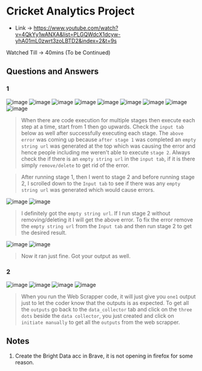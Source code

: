 # Cricket Analytics Project

* Link -> https://www.youtube.com/watch?v=4QkYy1wANXA&list=PLGQWdcX1dcyw-yhA01mL0zwrt3zoLBTD2&index=2&t=9s

Watched Till -> 40mins (To be Continued)

## Questions and Answers

### 1

![image](https://user-images.githubusercontent.com/54589605/209520135-b53ee10e-e731-47fe-8f28-b8935be34852.png)
![image](https://user-images.githubusercontent.com/54589605/209520149-be4b76b6-528c-4079-a854-a4862c64f526.png)
![image](https://user-images.githubusercontent.com/54589605/209520466-ba82c0c7-4e6c-43a3-8ca3-b459d67f73f6.png)
![image](https://user-images.githubusercontent.com/54589605/209520481-2b556759-b7c8-40ef-adc3-45b8d943f0bb.png)
![image](https://user-images.githubusercontent.com/54589605/209520493-4900b902-fa0e-4464-b463-ef65f51555ef.png)
![image](https://user-images.githubusercontent.com/54589605/209520535-f9a98c65-1e96-453c-8148-acecb859e65b.png)
![image](https://user-images.githubusercontent.com/54589605/209520555-a6c5ec19-9aec-40b8-a893-451039cb5501.png)
![image](https://user-images.githubusercontent.com/54589605/209520708-8d4e81ae-8dae-4c7f-9ddc-9384a72aec10.png)
![image](https://user-images.githubusercontent.com/54589605/209520723-4c25d7b3-8f94-4ef3-85ac-8f21eea79972.png)

> When there are code execution for multiple stages then execute each step at a time, start from 1 then go upwards. Check the `input tab` below as well after successfully executing each stage. The `above error` was coming up because `after stage 1` was completed an `empty string url` was generated at the top which was causing the error and hence people including me weren't able to execute `stage 2`. Always check the if there is an `empty string url` in the `input tab`, if it is there  simply `remove/delete` to get rid of the error.

> After running stage 1, then I went to stage 2 and before running stage 2, I scrolled down to the `Input tab` to see if there was any `empty string url` was generated which would cause errors.

![image](https://user-images.githubusercontent.com/54589605/209524081-416e7bb5-cc34-43a3-8217-8384550b6bf7.png)
![image](https://user-images.githubusercontent.com/54589605/209524207-27a1fa9b-91f8-4682-bced-607c576ee976.png)


> I definitely got the `empty string url`. If I run stage 2 without removing/deleting it I will get the above error. To fix the error remove the `empty string url` from the `Input tab` and then run stage 2 to get the desired result.

![image](https://user-images.githubusercontent.com/54589605/209524391-32e31068-c28b-4a82-b266-0502245aee66.png)
![image](https://user-images.githubusercontent.com/54589605/209524502-5b4d0dbd-5750-42e9-9767-01689a143026.png)

> Now it ran just fine. Got your output as well.


### 2

![image](https://user-images.githubusercontent.com/54589605/209520279-4c6482ac-05e1-40d1-92fb-fc96aeb2509a.png)
![image](https://user-images.githubusercontent.com/54589605/209520292-72106269-3366-4da9-9216-f370e5c44012.png)
![image](https://user-images.githubusercontent.com/54589605/209520321-92275cbd-2942-44af-bff5-aaea8755074c.png)
![image](https://user-images.githubusercontent.com/54589605/209520384-e42d9ceb-fc63-4ea8-97c1-b7005017b53e.png)

> When you run the Web Scrapper code, it will just give you `one1` output just to let the coder know that the outputs is as expected. To get all the `outputs` go back to the `data_collector` tab and click on the `three dots` beside the `data collector`, you just created and click on `initiate manually` to get all the `outputs` from the web scrapper.






## Notes

1) Create the Bright Data acc in Brave, it is not opening in firefox for some reason. 
